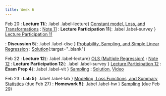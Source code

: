 ```yaml
---
title: Week 6
---
```


Feb 20
: **Lecture 11**{: .label .label-lecture} [Constant model, Loss, and Transformations](lecture/lec11)
    : [Note 11](https://ds100.org/course-notes/constant_model_loss_transformations/loss_transformations.html)
: **Lecture Participation 11**{: .label .label-survey } [Lecture Participation 11](https://app.sli.do/event/2VGnqNwokS2rzhhGQ4BAn4/embed/polls/09adc993-bea7-42d6-a3f4-95dfb4ce8df7)

: **Discussion 5**{: .label .label-disc } [Probability, Sampling, and Simple Linear Regression](https://drive.google.com/file/d/1AiYM8JJZdJs8jPMuC9rW5nfcN_IjQuF3/view)
    : [Solution](https://drive.google.com/file/d/1l4fYJBmXXjApIxlYoifWpHOt918wUKdD/view){:target="_blank"}

Feb 22
: **Lecture 12**{: .label .label-lecture} [OLS (Multiple Regression)](lecture/lec12)
    : [Note 12](https://ds100.org/course-notes/ols/ols.html)
: **Lecture Participation 12**{: .label .label-survey } [Lecture Participation 12](https://app.sli.do/event/di9LwLNAgXJ3a4sWFULzrf/embed/polls/8be431e7-00ed-4023-bba9-b3d2c53077ec)
: **Exam Prep 4**{: .label .label-vit } [Sampling](https://drive.google.com/file/d/1r7rCzF19kSSYLU2acQ_fmpvf5LnSDADH/view?usp=sharing)
    : [Solution](https://drive.google.com/file/d/1HeSPwI54AD8zznSi2NhfnpsOukzjUcU-/view?usp=sharing), [Video](https://youtu.be/m3XEZUA_HBU)
    <!-- : [Solution](https://drive.google.com/file/d/1mp5zJzCnNnqXnxhQwvZ78nX3xu8YP2k9/view?usp=drive_link){:target="_blank"}, [Video](https://youtu.be/YYx7rxNP4GI) -->
    



Feb 23
: **Lab 5**{: .label .label-lab }  [Modeling, Loss Functions, and Summary Statistics](https://data100.datahub.berkeley.edu/hub/user-redirect/git-pull?repo=https%3A%2F%2Fgithub.com%2FDS-100%2Fsp24-student&urlpath=lab%2Ftree%2Fsp24-student%2Flab%2Flab05%2Flab05.ipynb&branch=main) (due Feb 27)
: **Homework 5**{: .label .label-hw } [Sampling](https://drive.google.com/file/d/1AWCfzud5IFgWxnMiGUAT1fxkXm6KUoUf/view) (due Feb 29)